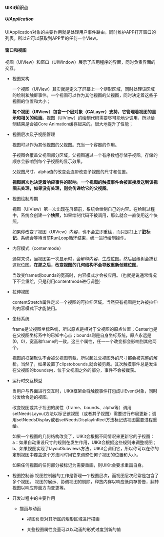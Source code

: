 

#### UIKit知识点

##### UIApplication

UIApplication对象的主要作用就是处理用户事件路由。同时维护APP打开窗口的列表。所以它可以获取到APP里的任何一个View。

#### 窗口和视图

视图（UIView）和窗口（UIWindow）展示了应用程序的界面，同时负责界面的交互。

* 视图架构

  一个视图（UIView）其实就是定义了屏幕上一个矩形区域，同时处理该区域的绘制和触屏事件。一个视图可以作为其他视图的父视图，同时决定着这些子视图的位置和大小；

  **每个视图（UIView）包含一个层对象（CALayer）支持，它管理着视图的显示和相关的动画**。视图（UIView）的绘制代码需要尽可能地少调用，所以绘制结果是会被Core Animation缓存起来的。很大地提升了性能；

* 视图层次及子视图管理

  视图可以作为其他视图的父视图。充当一个容器的作用。

  子视图会覆盖父视图部分区域。父视图通过一个有序数组存储子视图。存储的顺序会影响到每个子视图的显示效果。

  父视图尺寸、alpha值的改变会连带改变子视图的尺寸和位置。

  **视图层次也决定着响应事件的影响。一个视图的触摸事件会被直接发送到该视图去处理，如果没有处理，则会传递给它的父视图**。

* 视图绘制周期

  视图（UIView）第一次出现在屏幕前，系统会绘制自己的内容。在绘制过程中，系统会创建一个**快照**，如果绘制代码不被调用，那么就会一直使用这个快照。

  如果你改变了视图（UIView）内容，也不会立即重绘，而只是打上了**脏标记**。系统会等待当前RunLoop循环结束，统一进行绘制操作。

* 内容模式（contenmode）

  通常来说，当视图第一次显示时，会解释内容，生成位图。然后层级树会捕获这张位图。**在那之后，改变视图的几何结构不会导致重新创建位图**。

  当改变frame或bounds的宽高时，内容模式才会被应用。（也就是说通常情况下不会重绘，只是利用contentmode进行调整）

* 拉伸视图

  contentStretch属性定义一个视图的可拉伸区域。当然只有视图是允许被拉伸的内容模式下才能使用。

* 坐标系统

  frame是父视图坐标系统，所以原点是相对于父视图的原点位置；Center也是在父视图坐标系中的已知中心点；bounds则是自身坐标系统，原点永远是(0，0)，宽高和frame的一致。这三个属性，任一一个改变都会影响到其他两个。

  视图的框架默认不会被父视图剪裁，所以超过父视图外的尺寸都会被完整的解析。当然了，如果设置了clipstobounds,就会被剪裁。其次触摸事件总是发生在父视图的bounds内，位于父视图之外的部分，事件不会被截获。

* 运行时交互模型

  当用户与界面进行交互时，UIKit框架会将触摸事件打包成UIEvent对象，同时分发给合适的视图。

  改变视图或其子视图的属性（frame、bounds、alpha等）调用setNeedsLayout方法以标记该视图（或者其子视图）需要进行布局更新；调用setNeedsDisplay或者setNeedsDisplayInRect方法标记该视图需要进程重绘。

  如果一个视图的几何结构改变了，UIKit会根据不同情况来更新它的子视图：a：如果自动重设尺寸的规则在发生作用，UIKit会根据这些规则来调整视图；b、如果视图实现了layoutSubviews方法，UIKit会调用它，所以你可以在你的定制视图中覆盖这个方法同时用它来调整任何子视图的位置和大小。

  如果任何视图的任何部分被标记为需要重画，则UIKit会要求重画自身。

  

* 视图控制器
  视图控制器的工作是管理一个视图层次，而视图层次经常是包含了多个视图。
  视图的展示、协调视图的剔除，释放内存以响应低内存警告，翻转视图以响应界面方向变更等。

* 开发过程中的主要作用

  * 描画与动画

    * 视图负责对其所属的矩形区域进行描画

    * 某些视图属性变量可以以动画的形式过度到新的值


  

  

  

  







